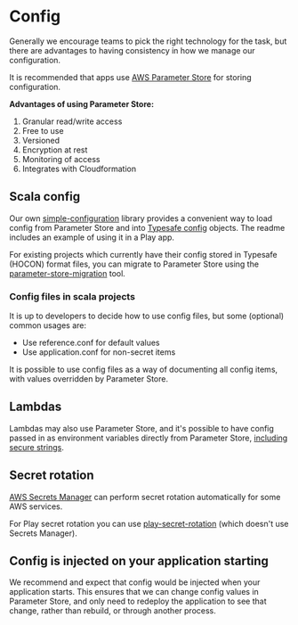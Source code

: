 # Config
Generally we encourage teams to pick the right technology for the task, but there are advantages to having consistency in how we manage our configuration.

It is recommended that apps use [AWS Parameter Store](https://docs.aws.amazon.com/systems-manager/latest/userguide/systems-manager-paramstore.html) for storing configuration.

**Advantages of using Parameter Store:**
1. Granular read/write access
2. Free to use
3. Versioned
4. Encryption at rest
5. Monitoring of access
6. Integrates with Cloudformation

## Scala config
Our own [simple-configuration](https://github.com/guardian/simple-configuration) library provides a convenient way to load config from Parameter Store and into [Typesafe config](https://github.com/lightbend/config) objects. The readme includes an example of using it in a Play app.

For existing projects which currently have their config stored in Typesafe (HOCON) format files, you can migrate to Parameter Store using the [parameter-store-migration](https://github.com/guardian/parameter-store-migration) tool.

### Config files in scala projects
It is up to developers to decide how to use config files, but some (optional) common usages are:
- Use reference.conf for default values
- Use application.conf for non-secret items

It is possible to use config files as a way of documenting all config items, with values overridden by Parameter Store.


## Lambdas
Lambdas may also use Parameter Store, and it's possible to have config passed in as environment variables directly from Parameter Store, [including secure strings](https://aws.amazon.com/about-aws/whats-new/2018/08/aws-cloudformation-introduces-dynamic-references-to-support-aws-/). 

## Secret rotation
[AWS Secrets Manager](https://aws.amazon.com/secrets-manager/) can perform secret rotation automatically for some AWS services.

For Play secret rotation you can use [play-secret-rotation](https://github.com/guardian/play-secret-rotation) (which doesn't use Secrets Manager).


## Config is injected on your application starting

We recommend and expect that config would be injected when your application starts. This ensures that we can change config values in Parameter Store, and only need to redeploy the application to see that change, rather than rebuild, or through another process.

